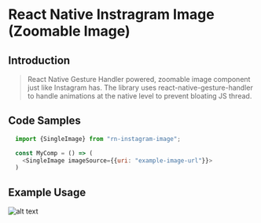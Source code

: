 # React Native Instragram Image (Zoomable Image)

## Introduction

> React Native Gesture Handler powered, zoomable image component just like Instagram has. The library uses react-native-gesture-handler to handle animations at the native level to prevent bloating JS thread.

## Code Samples

```js
  import {SingleImage} from "rn-instagram-image";

  const MyComp = () => (
    <SingleImage imageSource={{uri: "example-image-url"}}>
  )
```

## Example Usage

![alt text](https://github.com/berkelmas/rn-instagram-image/raw/master/rn-image-gif.gif)

